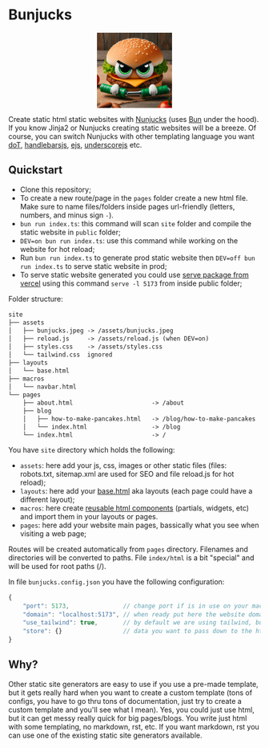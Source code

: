 
# Bunjucks

<p align="center">
    <img src="bunjucks.jpeg" style="display: flex; justify-self: center" alt="drawing" width="150"/>
</p>

Create static html static websites with [Nunjucks](https://mozilla.github.io/nunjucks/) (uses [Bun](https://bun.sh/) under the hood). If you know Jinja2 or Nunjucks creating static websites will be a breeze. Of course, you can switch Nunjucks with other templating language you want [doT](https://olado.github.io/doT/), [handlebarsjs](https://handlebarsjs.com/), [ejs](https://ejs.co/), [underscorejs](https://underscorejs.org/) etc.


## Quickstart

- Clone this repository;
- To create a new route/page in the `pages` folder create a new html file. Make sure to name files/folders inside pages url-friendly (letters, numbers, and minus sign `-`).
- `bun run index.ts`: this command will scan `site` folder and compile the static website in `public` folder;
- `DEV=on bun run index.ts`: use this command while working on the website for hot reload;
- Run `bun run index.ts` to generate prod static website then `DEV=off bun run index.ts` to serve static website in prod; 
- To serve static website generated you could use [serve package from vercel](https://www.npmjs.com/package/serve) using this command `serve -l 5173` from inside public folder;


Folder structure:

```shell
site
├── assets
│   ├── bunjucks.jpeg -> /assets/bunjucks.jpeg
│   ├── reload.js     -> /assets/reload.js (when DEV=on)
│   ├── styles.css    -> /assets/styles.css 
│   └── tailwind.css  ignored
├── layouts
│   └── base.html
├── macros
│   └── navbar.html
└── pages
    ├── about.html                      -> /about
    ├── blog                            
    │   ├── how-to-make-pancakes.html   -> /blog/how-to-make-pancakes
    │   └── index.html                  -> /blog 
    └── index.html                      -> / 
```

You have `site` directory which holds the following:
- `assets`: here add your js, css, images or other static files (files: robots.txt, sitemap.xml are used for SEO and file reload.js for hot reload); 
- `layouts`: here add your [base.html](https://mozilla.github.io/nunjucks/templating.html#template-inheritance) aka layouts (each page could have a different layout);
- `macros`: here create [reusable html components](https://mozilla.github.io/nunjucks/templating.html#macro) (partials, widgets, etc) and import them in your layouts or pages.
- `pages`: here add your website main pages, bassically what you see when visiting a web page;


Routes will be created automatically from `pages` directory. 
Filenames and directories will be converted to paths. 
File `index/html` is a bit "special" and will be used for root paths (/).

In file `bunjucks.config.json` you have the following configuration:
```js
{
    "port": 5173,               // change port if is in use on your machine
    "domain": "localhost:5173", // when ready put here the website domain 
    "use_tailwind": true,       // by default we are using tailwind, but you can turn it off
    "store": {}                 // data you want to pass down to the html templates ({{ store.mydata }})  
}
```



## Why?

Other static site generators are easy to use if you use a pre-made template, but it gets really hard when you want to create a custom template (tons of configs, you have to go thru tons of documentation, just try to create a custom template and you'll see what I mean). Yes, you could just use html, but it can get messy really quick for big pages/blogs. You write just html with some templating, no markdown, rst, etc. If you want markdown, rst you can use one of the existing static site generators available.
